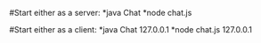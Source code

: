 #Start either as a server:
*java Chat
*node chat.js

#Start either as a client:
*java Chat 127.0.0.1
*node chat.js 127.0.0.1